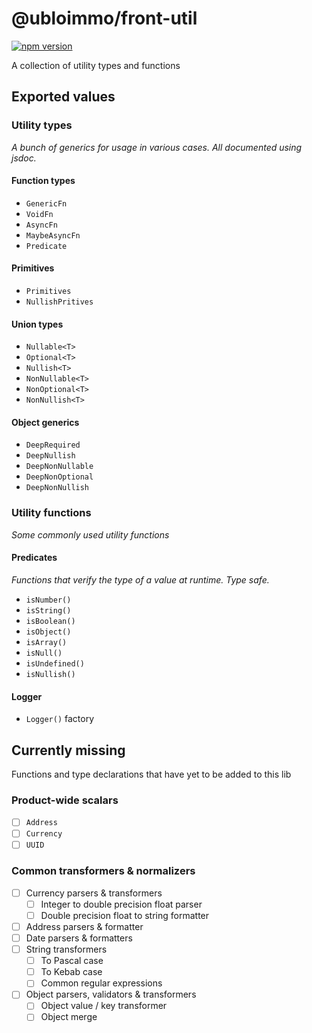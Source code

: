# @ubloimmo/front-util

[![npm version](https://badge.fury.io/js/@ubloimmo%2Ffront-util.svg)](https://badge.fury.io/js/@ubloimmo%2Ffront-util)

A collection of utility types and functions

## Exported values

### Utility types

*A bunch of generics for usage in various cases. All documented using jsdoc.*

#### Function types

- `GenericFn`
- `VoidFn`
- `AsyncFn`
- `MaybeAsyncFn`
- `Predicate`

#### Primitives

- `Primitives`
- `NullishPritives`

#### Union types

- `Nullable<T>`
- `Optional<T>`
- `Nullish<T>`
- `NonNullable<T>`
- `NonOptional<T>`
- `NonNullish<T>`

#### Object generics

- `DeepRequired`
- `DeepNullish`
- `DeepNonNullable`
- `DeepNonOptional`
- `DeepNonNullish`

### Utility functions

*Some commonly used utility functions*

#### Predicates

*Functions that verify the type of a value at runtime. Type safe.*

- `isNumber()`
- `isString()`
- `isBoolean()`
- `isObject()`
- `isArray()`
- `isNull()`
- `isUndefined()`
- `isNullish()`

#### Logger

- `Logger()` factory

## Currently missing

Functions and type declarations that have yet to be added to this lib

### Product-wide scalars

- [ ] `Address`
- [ ] `Currency`
- [ ] `UUID`

### Common transformers & normalizers

- [ ] Currency parsers & transformers
  - [ ] Integer to double precision float parser
  - [ ] Double precision float to string formatter
- [ ] Address parsers & formatter
- [ ] Date parsers & formatters
- [ ] String transformers
  - [ ] To Pascal case
  - [ ] To Kebab case
  - [ ] Common regular expressions
- [ ] Object parsers, validators & transformers
  - [ ] Object value / key transformer
  - [ ] Object merge